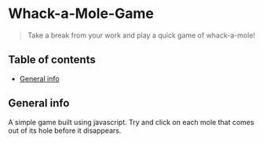 # Whack-a-Mole-Game
> Take a break from your work and play a quick game of whack-a-mole!

## Table of contents
  - [General info](#general-info)


## General info
A simple game built using javascript. Try and click on each mole that comes out of its hole before it disappears. 
